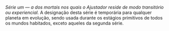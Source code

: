 ﻿*Série um — a dos mortais nos quais o Ajustador reside de modo transitório ou experiencial.* A designação desta série é temporária para qualquer planeta em evolução, sendo usada durante os estágios primitivos de todos os mundos habitados, exceto aqueles da segunda série.